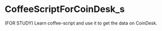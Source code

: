 CoffeeScriptForCoinDesk_s
=========================

(FOR STUDY) Learn coffee-script and use it to get the data on CoinDesk. 
